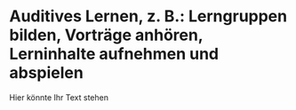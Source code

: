 # Auditives Lernen, z. B.: Lerngruppen bilden, Vorträge anhören, Lerninhalte aufnehmen und abspielen

Hier könnte Ihr Text stehen